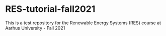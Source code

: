# RES-tutorial-fall2021
This is a test repository for the Renewable Energy Systems (RES) course at Aarhus University - Fall 2021


